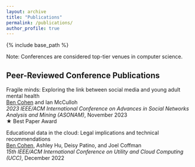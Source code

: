 ```yaml
---
layout: archive
title: "Publications"
permalink: /publications/
author_profile: true
---
```


{% include base_path %}

Note: Conferences are considered top-tier venues in computer science.

<h2>Peer-Reviewed Conference Publications</h2>

<p>Fragile minds: Exploring the link between social media and young adult mental health<br />
  <u>Ben Cohen</u> and Ian McCulloh<br />
  <i>2023 IEEE/ACM International Conference on Advances in Social Networks Analysis and Mining (ASONAM)</i>, November 2023<br />
  ★ Best Paper Award
</p>

<p>Educational data in the cloud: Legal implications and technical recommendations<br />
  <u>Ben Cohen</u>, Ashley Hu, Deisy Patino, and Joel Coffman<br />
  <i>15th IEEE/ACM International Conference on Utility and Cloud Computing (UCC)</i>, December 2022
</p>
